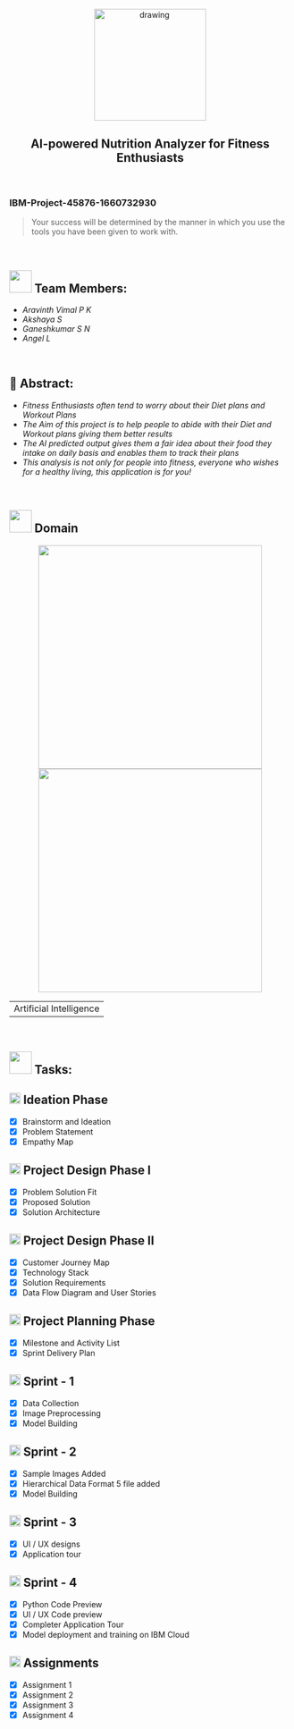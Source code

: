 <br>
<div align="center">
<img src="https://upload.wikimedia.org/wikipedia/commons/5/51/IBM_logo.svg"  align="center" alt="drawing" width="200" />
  <h2 align="center"> AI-powered Nutrition Analyzer for Fitness Enthusiasts <br></h2>

  </div>
 <br> 
 <h3>IBM-Project-45876-1660732930</h3>  
    
    
> Your success will be determined by the manner in which you use the tools you have been given to work with.  
<br>
  

<h2><img src="https://raw.githubusercontent.com/Tarikul-Islam-Anik/Animated-Fluent-Emojis/master/Emojis/People%20with%20professions/Man%20Technologist%20Light%20Skin%20Tone.png" width="40px"> Team Members: </h2> 
<ul><i>
  <li> Aravinth Vimal P K </li>
  <li> Akshaya S </li>
  <li> Ganeshkumar S N </li>
  <li> Angel L </li>
  </i>
  </ul>
<br>
<h2>📃 Abstract:</h2><i>
<ul>
<li>Fitness Enthusiasts often tend to worry about their Diet plans and Workout Plans </li>
<li>The Aim of this project is to help people to abide with their Diet and Workout plans giving them better results </li>
<li>The AI predicted output gives them a fair idea about their food they intake on daily basis and enables them to track their plans </li>
<li>This analysis is not only for people into fitness, everyone who wishes for a healthy living, this application is for you! </li>
  </i>
  </ul>
<br>
  
  <h2><img src="https://raw.githubusercontent.com/Tarikul-Islam-Anik/Animated-Fluent-Emojis/master/Emojis/Travel%20and%20places/Rocket.png" width="40px"> Domain</h2>

<p float="middle" align="center">
    <img src="https://github.com/Aravinthvimal/Shape-Ai-/blob/main/6226435516042edfe1a4514a44e2023a.gif" width=400>
    <img src="https://github.com/Aravinthvimal/Shape-Ai-/blob/main/7cd53d36d121d839da9600ca055b01db.gif" width=400>
</p>
<div align="center">
<table> 
  <tr>
    <td>Artificial Intelligence</td>
  </tr>
 </table>

  </div>
 <br>
  
  <!-- tasks -->
  <h2> <img src="https://raw.githubusercontent.com/Tarikul-Islam-Anik/Animated-Fluent-Emojis/master/Emojis/Hand%20gestures/Mechanical%20Arm.png" width="40px"> Tasks: </h2>

<h2> <img src="https://github.com/Tarikul-Islam-Anik/Animated-Fluent-Emojis/blob/master/Emojis/Objects/Gear.png" width="20px"> Ideation Phase </h2>

- [x] Brainstorm and Ideation <br>
- [x] Problem Statement <br>
- [x] Empathy Map <br>

<h2> <img src="https://github.com/Tarikul-Islam-Anik/Animated-Fluent-Emojis/blob/master/Emojis/Objects/Gear.png" width="20px"> Project Design Phase I </h2>

- [x] Problem Solution Fit <br>
- [x] Proposed Solution <br>
- [x] Solution Architecture <br>

<h2> <img src="https://github.com/Tarikul-Islam-Anik/Animated-Fluent-Emojis/blob/master/Emojis/Objects/Gear.png" width="20px"> Project Design Phase II </h2>

- [x] Customer Journey Map <br>
- [x] Technology Stack <br>
- [x] Solution Requirements <br>
- [x] Data Flow Diagram and User Stories <br>

<h2> <img src="https://github.com/Tarikul-Islam-Anik/Animated-Fluent-Emojis/blob/master/Emojis/Objects/Gear.png" width="20px"> Project Planning Phase </h2>

- [x] Milestone and Activity List <br>
- [x] Sprint Delivery Plan <br>

<h2> <img src="https://github.com/Tarikul-Islam-Anik/Animated-Fluent-Emojis/blob/master/Emojis/Objects/Gear.png" width="20px"> Sprint - 1 </h2>

- [x] Data Collection <br>
- [x] Image Preprocessing <br>
- [x] Model Building <br>

<h2> <img src="https://github.com/Tarikul-Islam-Anik/Animated-Fluent-Emojis/blob/master/Emojis/Objects/Gear.png" width="20px"> Sprint - 2 </h2>

- [x] Sample Images Added <br>
- [x] Hierarchical Data Format 5 file added <br>
- [x] Model Building <br>

<h2> <img src="https://github.com/Tarikul-Islam-Anik/Animated-Fluent-Emojis/blob/master/Emojis/Objects/Gear.png" width="20px"> Sprint - 3 </h2>

- [x] UI / UX designs <br>
- [x] Application tour <br>

<h2> <img src="https://github.com/Tarikul-Islam-Anik/Animated-Fluent-Emojis/blob/master/Emojis/Objects/Gear.png" width="20px"> Sprint - 4 </h2>

- [x] Python Code Preview <br>
- [x] UI / UX Code preview <br>
- [x] Completer Application Tour <br>
- [x] Model deployment and training on IBM Cloud <br>

<h2> <img src="https://github.com/Tarikul-Islam-Anik/Animated-Fluent-Emojis/blob/master/Emojis/Objects/Gear.png" width="20px"> Assignments </h2>

- [x] Assignment 1 <br>
- [x] Assignment 2  <br>
- [x] Assignment 3  <br>
- [x] Assignment 4  <br>

